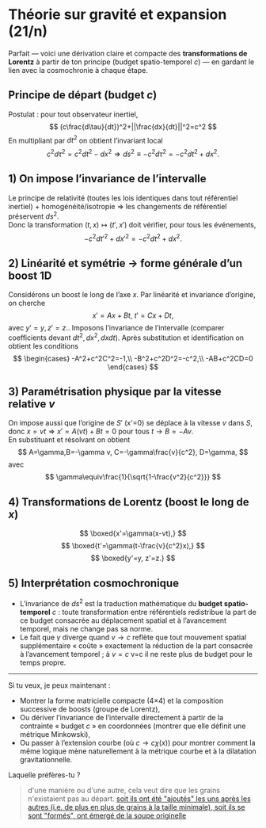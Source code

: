 # Théorie sur gravité et expansion (21/n)

Parfait — voici une dérivation claire et compacte des **transformations de Lorentz** à partir de ton principe (budget spatio-temporel
$c$) — en gardant le lien avec la cosmochronie à chaque étape.

## Principe de départ (budget $c$)

Postulat : pour tout observateur inertiel,
$$
(c\frac{d\tau}{dt})^2+||\frac{dx}{dt}||^2=c^2
$$
En multipliant par $dt^2$ on obtient l’invariant local
$$
c^2d\tau^2=c^2dt^2−dx^2\Rightarrow ds^2\equiv−c^2d\tau^2=−c^2dt^2+dx^2.
$$

## 1) On impose l’invariance de l’intervalle

Le principe de relativité (toutes les lois identiques dans tout référentiel inertiel) + homogénéité/isotropie ⇒ les changements de référentiel préservent $ds^2$.\
Donc la transformation $(t,x)↦(t′,x′)$ doit vérifier, pour tous les événements,
$$
−c^2dt′^2+dx′^2=−c^2dt^2+dx^2.
$$

## 2) Linéarité et symétrie → forme générale d’un boost 1D

Considérons un boost le long de l’axe $x$. Par linéarité et invariance d’origine, on cherche
$$
x'=Ax+Bt,\
t'=Cx+Dt,
$$
avec $y′=y, z′=z.$. Imposons l’invariance de l’intervalle (comparer coefficients devant
$dt^2,dx^2,dx dt$). Après substitution et identification on obtient les conditions
$$
\begin{cases}
-A^2+c^2C^2=-1,\\
-B^2+c^2D^2=-c^2,\\
-AB+c^2CD=0
\end{cases}
$$

## 3) Paramétrisation physique par la vitesse relative $v$

On impose aussi que l’origine de $S'$ (x'=0) se déplace à la vitesse $v$ dans $S$, donc $x=vt \Rightarrow x'=A(vt)+Bt=0$ pour tous $t\rightarrow B=-Av$.\
En substituant et résolvant on obtient
$$
A=\gamma,B=-\gamma v, C=-\gamma\frac{v}{c^2}, D=\gamma,
$$
avec
$$
\gamma\equiv\frac{1}{\sqrt{1-\frac{v^2}{c^2}}}
$$

## 4) Transformations de Lorentz (boost le long de $x$)

$$
\boxed{x'=\gamma(x-vt),}
$$
$$
\boxed{t'=\gamma(t-\frac{v}{c^2}x),}
$$
$$
\boxed{y'=y, z'=z.}
$$

## 5) Interprétation cosmochronique

- L’invariance de $ds^2$ est la traduction mathématique du **budget spatio-temporel** $c$ : toute transformation entre référentiels redistribue la part de ce budget consacrée au déplacement spatial et à l’avancement temporel, mais ne change pas sa norme.
- Le fait que $\gamma$ diverge quand $v\rightarrow c$ reflète que tout mouvement spatial supplémentaire « coûte » exactement la réduction de la part consacrée à l’avancement temporel ; à $v=c$
  v=c il ne reste plus de budget pour le temps propre.

---
Si tu veux, je peux maintenant :

- Montrer la forme matricielle compacte (4×4) et la composition successive de boosts (groupe de Lorentz),
- Ou dériver l’invariance de l’intervalle directement à partir de la contrainte « budget $c$ » en coordonnées (montrer que elle définit une métrique Minkowski),
- Ou passer à l’extension courbe (où $c\rightarrow c\chi(x)$) pour montrer comment la même logique mène naturellement à la métrique courbe et à la dilatation gravitationnelle.

Laquelle préfères-tu ?

> d'une manière ou d'une autre, cela veut dire que les grains n'existaient pas au départ. [soit ils ont été "ajoutés" les uns après les autres (i.e. de plus en plus de grains à la taille minimale), soit ils se sont "formés", ont émergé de la soupe originelle](../22-26-grains-nucleation/22/grains-emergence.md)
